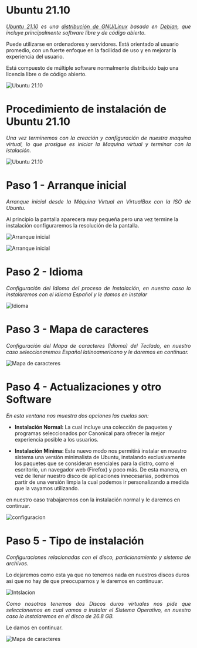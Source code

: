 # <b>Ubuntu 21.10</b>

<cite style="display:block; text-align: justify">[Ubuntu 21.10][1_0] es una [distribución de GNU/Linux][1_1] basada en [Debian][1_2], que incluye principalmente software libre y de código abierto.

Puede utilizarse en ordenadores y servidores. Está orientado al usuario promedio, con un fuerte enfoque en la facilidad de uso y en mejorar la experiencia del usuario. 

Está compuesto de múltiple software normalmente distribuido bajo una licencia libre o de código abierto.</cite>

[1_0]:https://es.wikipedia.org/wiki/Ubuntu

[1_1]:https://es.wikipedia.org/wiki/Distribución_Linux

[1_2]:https://es.wikipedia.org/wiki/Debian_GNU/Linux

![Ubuntu 21.10](img_Ubuntu/img1.png) 

# <b>Procedimiento de instalación de Ubuntu 21.10</b>

<cite style="display:block; text-align: justify">Una vez terminemos con la creación y configuración de nuestra maquina virtual, lo que prosigue es iniciar la Maquina virtual y terminar con la istalación.</cite>

![Ubuntu 21.10](img_Ubuntu/img2.png) 

# <b>Paso 1 - Arranque inicial </b>

<cite style="display:block; text-align: justify">Arranque inicial desde la Máquina Virtual en VirtualBox con la ISO de Ubuntu.

Al principio la pantalla aparecera muy pequeña pero una vez termine la instalación configuraremos la resolución de la pantalla.</cite>

![Arranque inicial](img_Ubuntu/img3.png) 

![Arranque inicial](img_Ubuntu/img4.png) 

# <b>Paso 2 - Idioma </b>

<cite style="display:block; text-align: justify">Configuración del Idioma del proceso de Instalación, en nuestro caso lo instalaremos con el idioma Español y le damos en instalar</cite>

![Idioma](img_Ubuntu/img5.png)

# <b>Paso 3 - Mapa de caracteres</b>

<cite style="display:block; text-align: justify">Configuración del Mapa de caracteres (Idioma) del Teclado, en nuestro caso seleccionaremos Español latinoamericano y le daremos en continuar.</cite>

![Mapa de caracteres](img_Ubuntu/img6.png)

# <b>Paso 4 - Actualizaciones y otro Software</b>

<cite style="display:block; text-align: justify">En esta ventana nos muestra dos opciones las cuelas son:

* <b>Instalación Normal: </b> La cual incluye una colección de paquetes y programas seleccionados por Canonical para ofrecer la mejor experiencia posible a los usuarios.

* <b>Instalación Minima: </b>Este nuevo modo nos permitirá instalar en nuestro sistema una versión minimalista de Ubuntu, instalando exclusivamente los paquetes que se consideran esenciales para la distro, como el escritorio, un navegador web (Firefox) y poco más. De esta manera, en vez de llenar nuestro disco de aplicaciones innecesarias, podremos partir de una versión limpia la cual podemos ir personalizando a medida que la vayamos utilizando.

en nuestro caso trabajaremos con la instalación normal y le daremos en continuar.
</cite>

![configuracion](img_Ubuntu/img7.png)

# <b>Paso 5 - Tipo de instalación</b>

<cite style="display:block; text-align: justify">Configuraciones relacionadas con el disco, particionamiento y sistema de archivos.

Lo dejaremos como esta ya que no tenemos nada en nuestros discos duros asi que no hay de que preocuparnos y le daremos en continuuar.</cite>

![Intslacion](img_Ubuntu/img8.png)

<cite style="display:block; text-align: justify">Como nosotros tenemos dos Discos duros virtuales nos pide que seleccionemos en cual vamos a instalar el Sistema Operativo, en nuestro caso lo instalaremos en el disco de 26.8 GB.

Le damos en continuar.</cite>

![Mapa de caracteres](img_Ubuntu/img9.png)
